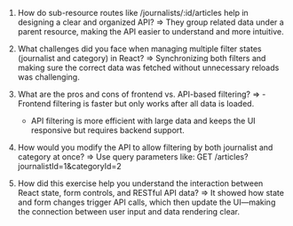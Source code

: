 1. How do sub-resource routes like /journalists/:id/articles help in designing a clear and organized API?
=> They group related data under a parent resource, making the API easier to understand and more intuitive.

2. What challenges did you face when managing multiple filter states (journalist and category) in React?
=> Synchronizing both filters and making sure the correct data was fetched without unnecessary reloads was challenging.

3. What are the pros and cons of frontend vs. API-based filtering?
=> - Frontend filtering is faster but only works after all data is loaded.
   - API filtering is more efficient with large data and keeps the UI responsive but requires backend support.

4. How would you modify the API to allow filtering by both journalist and category at once?
=> Use query parameters like:
    GET /articles?journalistId=1&categoryId=2

5. How did this exercise help you understand the interaction between React state, form controls, and RESTful API data?
=> It showed how state and form changes trigger API calls, which then update the UI—making the connection between user input and data rendering clear.